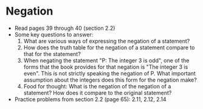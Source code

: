 # Negation

- Read pages 39 through 40 (section 2.2)
- Some key questions to answer:
    1. What are various ways of expressing the negation of a statement?
    2. How does the truth table for the negation of a statement compare to that for the statement?
    3. When negating the statement "P: The integer 3 is odd", one of the forms that the book provides for that negation is "The integer 3 is even". This is not strictly speaking the negation of P. What important assumption about the integers does this form for the negation make?
    4. Food for thought: What is the negation of the negation of a statement? How does it compare to the original statement?
- Practice problems from section 2.2 (page 65): 2.11, 2.12, 2.14



